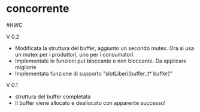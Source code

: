 # concorrente
#HWC

V 0.2
- Modificata la struttura del buffer, aggiunto un secondo mutex. Ora si usa un mutex per i produttori, uno per i consumatori
- Implementate le funzioni put bloccante e non bloccante. Da applicare migliorie
- Implementata funzione di supporto "slotLiberi(buffer_t* buffer)"

V 0.1
- struttura del buffer completata
- Il buffer viene allocato e deallocato con apparente successo!
